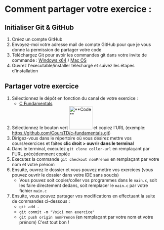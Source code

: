 # Comment partager votre exercice :

## Initialiser Git & GitHub
1. Créez un compte GitHub
2. Envoyez-moi votre adresse mail de compte GitHub pour que je vous donne la permission de partager votre code
3. Téléchargez Git pour avoir les commandes git dans votre invite de commande : [Windows x64](https://github.com/git-for-windows/git/releases/download/v2.42.0.windows.2/Git-2.42.0.2-64-bit.exe) / [Mac OS](https://sourceforge.net/projects/git-osx-installer/files/latest/download)
4. Ouvrez l'executable/installer téléchargé et suivez les étapes d'installation

## Partager votre exercice
1. Sélectionnez le dépôt en fonction du canal de votre exercice :
   - <a href="https://github.com/CoursTD/c-fundamentals" target="_blank">C Fundamentals</a>
2. Sélectionnez le bouton vert <img alt="**Code**" src="https://cdn.discordapp.com/attachments/1012372287640567948/1166035471361642586/image.png?ex=65490628&is=65369128&hm=a9042bc9a298e8a8b64e7306e078edaaaa57bf33008f45f3ebbc5270af337010&" width="75px"/> et copiez l'URL (exemple: https://github.com/CoursTD/c-fundamentals.git)
3. Dirigez-vous dans le répertoire où vous désirez mettre vos cours/exercices et faites **clic droit > ouvrir dans le terminal**
4. Dans le terminal, executez `git clone coller-url` en remplaçant par l'URL précédemment copiée
5. Executez la commande `git checkout nomPrenom` en remplaçant par votre nom et votre prénom
6. Ensuite, ouvrez le dossier et vous pouvez mettre vos exercices (vous pouvez ouvrir le dossier dans votre IDE sans soucis)
   - Vous pouvez soit copier/coller vos programmes dans le `main.c`, soit les faire directement dedans, soit remplacer le `main.c` par votre fichier `main.c`
7. Ensuite, vous pouvez partager vos modifications en effectuant la suite de commandes ci-dessous :
   - `git add .`
   - `git commit -m "Voici mon exercice"`
   - `git push origin nomPrenom` (en remplaçant par votre nom et votre prénom)
C'est tout bon !
